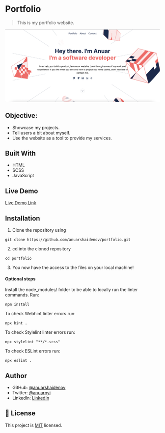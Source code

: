 # Portfolio

> This is my portfolio website.

![screenshot](./screenshot.png)

## Objective:

- Showcase my projects.
- Tell users a bit about myself.
- Use the website as a tool to provide my services.

## Built With

- HTML
- SCSS
- JavaScript

## Live Demo

[Live Demo Link](https://anuarshaidenov.github.io/portfolio/)

## Installation

1. Clone the repository using

```
git clone https://github.com/anuarshaidenov/portfolio.git
```

2. cd into the cloned repository

```
cd portfolio
```

3. You now have the access to the files on your local machine!

#### Optional steps

Install the node_modules/ folder to be able to locally run the linter commands. Run:

```
npm install
```

To check Webhint linter errors run:

```
npx hint .
```

To check Stylelint linter errors run:

```
npx stylelint "**/*.scss"
```

To check ESLint errors run:

```
npx eslint .
```

## Author

- GitHub: [@anuarshaidenov](https://github.com/anuarshaidenov)
- Twitter: [@anuarnyi](https://twitter.com/anuarnyi)
- LinkedIn: [LinkedIn](https://www.linkedin.com/in/anuar-shaidenov-365a951b8/)

## 📝 License

This project is [MIT](./MIT.md) licensed.

